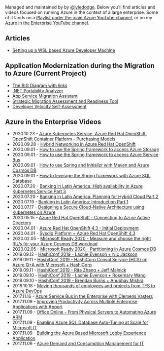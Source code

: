 Managed and maintained by by [@lyledodge](https://twitter.com/lyledodge). Below you'll find articles and videos focused on running Azure in the context of a large enterprise. Some of it lands on a [Playlist under the main Azure YouTube channel](https://www.youtube.com/playlist?list=PLLasX02E8BPDwxoN1T18bYfbzGwP555rR), or on my [Azure in the Enterprise YouTube channel](http://youtube.com/c/azureintheenterprise).

## Articles

- [Setting up a WSL based Azure Developer Machine](articles/setup-wsl-azure-developer-machine.md)

## Application Modernization during the Migration to Azure (Current Project)

- [The BIG Diagram with links](/modernize)
- [.NET Portability Analyzer](https://docs.microsoft.com/dotnet/standard/analyzers/portability-analyzer)
- [App Service Migration Assistant](https://appmigration.microsoft.com/)
- [Strategic Migration Assessment and Readiness Tool](https://docs.microsoft.com/assessments/?mode=pre-assessment&session=local)
- [Developer Velocity Self-Assessment](https://developervelocityassessment.com/)

## Azure in the Enterprise Videos

- 2020.10.23 - [Azure Kubernetes Service, Azure Red Hat OpenShift, OpenShift Container Platform - Purchasing Models](https://youtu.be/2KJdA9Su82c)
- 2020.09.28 - [Hybrid Networking in Azure Red Hat OpenShift](https://www.youtube.com/watch?v=G4VCzeu7K9k)
- 2020.09.01 - [How to use the Spring framework to access Azure Storage](https://youtu.be/d4SfosPWz8s)
- 2020.09.01 - [How to use the Spring framework to access Azure Service Bus](https://youtu.be/3zoDqgjjT6E)
- 2020.09.01 - [How to use Spring and Initializr with Maven and Azure Cosmos DB](https://youtu.be/IWQboyBohEI)
- 2020.09.01 - [How to leverage the Spring framework with Azure SQL Database](https://youtu.be/RG6UqPJdqIs)
- 2020.07.20 - [Banking in Latin America: High availability in Azure Kubernetes Service Part 3](https://youtu.be/HR5wIz4qKrY)
- 2020.07.20 - [Banking in Latin America: Planning for Hybrid Cloud Part 2](https://youtu.be/9s1nJm0kdTU)
- 2020.07.19 - [Banking in Latin America: Introduction Part 1](https://youtu.be/tV3HktuoFnQ)
- 2020.07.17 - [Designing a Secure Cloud-Native Architecture using Kubernetes on Azure](https://youtu.be/fZlw1tfik-A)
- 2020.05.15 - [Azure Red Hat OpenShift - Connecting to Azure Active Directory](https://www.youtube.com/watch?v=uqTHphjkolM)
- 2020.04.01 - [Azure Red Hat OpenShift 4.3 - Initial Deployment](https://www.youtube.com/watch?v=r6eZuEDmofs)
- 2020.04.01 - [Sysdig Platform + Azure Red Hat OpenShift 4.3](https://www.youtube.com/watch?v=RL5JaEDTKYs)
- 2020.02.05 - [Microsoft Ready 2020 - Measure and choose the right RU/s for your Azure Cosmos DB workload](https://youtu.be/r0uFsPrBoIU)
- 2020.02.05 - [Microsoft Ready 2020 - Partitioning in Azure Cosmos DB](https://youtu.be/B3nkidWMy_M)
- 2019.09.12 - [HashiConf 2019 - Lachie Evenson + Nic Jackson](https://www.youtube.com/watch?v=AUwIDyzsi48)
- 2019.09.11 - [HashiConf 2019 - HashiCorp Consul Service (HCS) on Azure Q+A with Microsoft + HashiCorp](https://www.youtube.com/watch?v=mGoPpmqxhXA)
- 2019.09.11 - [HashiConf 2019 - Rita Zhang + Jeff Malnick](https://www.youtube.com/watch?v=tsxR6nKldHw)
- 2019.09.10 - [HashiConf 2019 - Lachie Evenson + Rosemary Wang](https://www.youtube.com/watch?v=GthEjqgA-1U)
- 2019.09.10 - [HashiConf 2019 - Brendan Burns + Anubhav Mishra](https://www.youtube.com/watch?v=NUzqhyEUGMs)
- 2018.10.18 - [Moving thousands of employees and projects from TFS to Azure DevOps](https://www.youtube.com/watch?v=YXdrkNtFG0A)
- 2017.11.16 - [Azure Service Bus in the Enterprise with Clemens Vasters](https://www.youtube.com/watch?v=8oWyEkTlQic)
- 2017.11.09 - [Improving Productivity Across Multiple Enterprise Applications with Apport](https://www.youtube.com/watch?v=eTZyv0A_NXQ)
- 2017.11.09 - [Office Online - From Physical Servers to Automating Azure ARM](https://www.youtube.com/watch?v=5UstGhMMfYs)
- 2017.11.09 - [Enabling Azure SQL Database Auto-Tuning at Scale for Microsoft IT](https://www.youtube.com/watch?v=hmYL5wyJnfA)
- 2017.11.09 - [Building the Azure Based Microsoft Lobby Experience Application](https://www.youtube.com/watch?v=vxMEhlcoZEs)
- 2017.11.09 - [Azure Demand and Consumption Management for IT](https://www.youtube.com/watch?v=YlS1qxr8Hjc)
